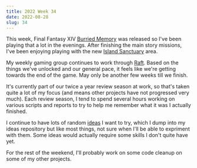 ```yaml
---
title: 2022 Week 34
date: 2022-08-28
slug: 34
---
```


This week, Final Fantasy XIV [Burried Memory] was released so I've been playing that a lot in the evenings. After finishing the main story missions, I've been enjoying playing with the new [Island Sanctuary] area.

My weekly gaming group continues to work through [Raft]. Based on the things we've unlocked and our general pace, it feels like we're getting towards the end of the game. May only be another few weeks till we finish.

It's currently part of our twice a year review season at work, so that's taken quite a lot of my focus (and means other projects have not progressed very much). Each review season, I tend to spend several hours working on various scripts and reports to try to help me remember what it was I actually finished.

I continue to have lots of random [ideas] I want to try, which I dump into my ideas repository but like most things, not sure when I'll be able to expriment with them. Some ideas would actually require some skills I don't quite have yet.

For the rest of the weekend, I'll probably work on some code cleanup on some of my other projects.

[burried memory]: https://na.finalfantasyxiv.com/endwalker/patch_6_2/
[island sanctuary]: https://na.finalfantasyxiv.com/lodestone/playguide/contentsguide/island_sanctuary/
[ideas]: https://ideas.paultraylor.dev/
[raft]: https://store.steampowered.com/app/648800/Raft/
